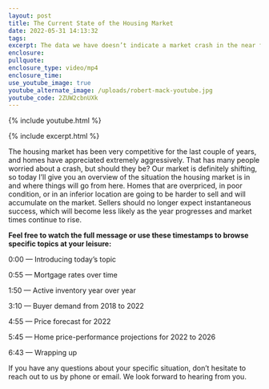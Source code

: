 ```yaml
---
layout: post
title: The Current State of the Housing Market
date: 2022-05-31 14:13:32
tags:
excerpt: The data we have doesn’t indicate a market crash in the near future.
enclosure:
pullquote:
enclosure_type: video/mp4
enclosure_time:
use_youtube_image: true
youtube_alternate_image: /uploads/robert-mack-youtube.jpg
youtube_code: 2ZUW2cbnUXk
---
```

{% include youtube.html %}

{% include excerpt.html %}

The housing market has been very competitive for the last couple of years, and homes have appreciated extremely aggressively. That has many people worried about a crash, but should they be? Our market is definitely shifting, so today I’ll give you an overview of the situation the housing market is in and where things will go from here. Homes that are overpriced, in poor condition, or in an inferior location are going to be harder to sell and will accumulate on the market. Sellers should no longer expect instantaneous success, which will become less likely as the year progresses and market times continue to rise.

**Feel free to watch the full message or use these timestamps to browse specific topics at your leisure:**

0:00 — Introducing today’s topic

0:55 — Mortgage rates over time

1:50 — Active inventory year over year

3:10 — Buyer demand from 2018 to 2022

4:55 — Price forecast for 2022

5:45 — Home price-performance projections for 2022 to 2026

6:43 — Wrapping up

If you have any questions about your specific situation, don’t hesitate to reach out to us by phone or email. We look forward to hearing from you.
